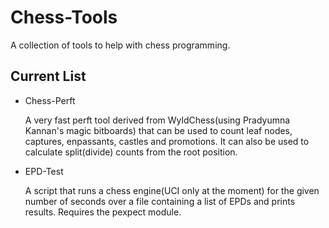 # Chess-Tools
A collection of tools to help with chess programming.

## Current List
* Chess-Perft

	A very fast perft tool derived from WyldChess(using Pradyumna Kannan's magic bitboards) that can be used to count leaf nodes, captures, enpassants, castles and promotions.
	It can also be used to calculate split(divide) counts from the root position.

* EPD-Test

	A script that runs a chess engine(UCI only at the moment) for the given number of seconds over
	a file containing a list of EPDs and prints results. Requires the pexpect module.
